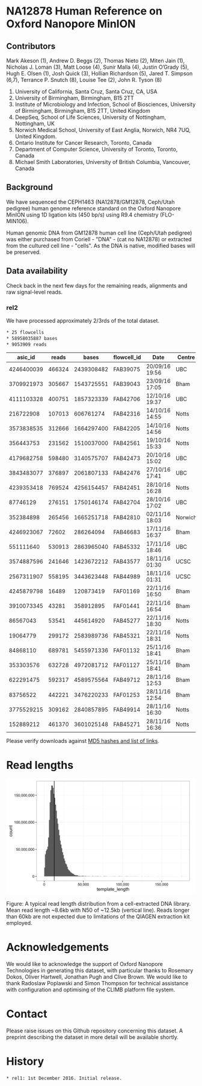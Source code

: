 # NA12878 Human Reference on Oxford Nanopore MinION

## Contributors

Mark Akeson (1), Andrew D. Beggs (2), Thomas Nieto (2), Miten Jain (1), Nicholas J. Loman (3), Matt Loose (4), Sunir Malla (4), Justin O’Grady (5), Hugh E. Olsen (1), Josh Quick (3), Hollian Richardson (5), Jared T. Simpson (6,7), Terrance P. Snutch (8), Louise Tee (2), John R. Tyson (8)

   1. University of California, Santa Cruz, Santa Cruz, CA, USA
   2. University of Birmingham, Birmingham, B15 2TT
   3. Institute of Microbiology and Infection, School of Biosciences, University of Birmingham, Birmingham, B15 2TT, United Kingdom
   4. DeepSeq, School of Life Sciences, University of Nottingham, Nottingham, UK
   5. Norwich Medical School, University of East Anglia, Norwich, NR4 7UQ, United Kingdom.
   6. Ontario Institute for Cancer Research, Toronto, Canada
   7. Department of Computer Science, University of Toronto, Toronto, Canada
   8. Michael Smith Laboratories, University of British Columbia, Vancouver, Canada

## Background

We have sequenced the CEPH1463 (NA12878/GM12878, Ceph/Utah pedigree) human genome reference standard on the Oxford Nanopore MinION using 1D ligation kits (450 bp/s) using R9.4 chemistry (FLO-MIN106).

Human genomic DNA from GM12878 human cell line (Ceph/Utah pedigree) was either purchased from Coriell - "DNA" - (cat no NA12878) or extracted from the cultured cell line - "cells".  As the DNA is native, modified bases will be preserved.

## Data availability

Check back in the next few days for the remaining reads, alignments and raw signal-level reads.

### rel2

We have processed approximately 2/3rds of the total dataset.

    * 25 flowcells
    * 58958035887 bases
    * 9053909 reads

| asic_id    | reads  | bases      | flowcell_id | Date           | Centre  | SampleType | Links                                                                                            | 
|------------|--------|------------|-------------|----------------|---------|------------|--------------------------------------------------------------------------------------------------| 
| 4246400039 | 466324 | 2439308482 | FAB39075    | 20/09/16 19:56 | UBC     | DNA        | [FASTQ](http://s3.climb.ac.uk/nanopore-human-wgs/rel2-nanopore-wgs-4246400039-FAB39075.fastq.gz) | 
| 3709921973 | 305667 | 1543725551 | FAB39043    | 23/09/16 17:05 | Bham    | DNA        | [FASTQ](http://s3.climb.ac.uk/nanopore-human-wgs/rel2-nanopore-wgs-3709921973-FAB39043.fastq.gz) | 
| 4111103328 | 400751 | 1857323339 | FAB42706    | 12/10/16 19:37 | UBC     | DNA        | [FASTQ](http://s3.climb.ac.uk/nanopore-human-wgs/rel2-nanopore-wgs-4111103328-FAB42706.fastq.gz) | 
| 216722908  | 107013 | 606761274  | FAB42316    | 14/10/16 14:55 | Notts   | DNA        | [FASTQ](http://s3.climb.ac.uk/nanopore-human-wgs/rel2-nanopore-wgs-216722908-FAB42316.fastq.gz)  | 
| 3573838535 | 312666 | 1664297400 | FAB42205    | 14/10/16 14:56 | Notts   | DNA        | [FASTQ](http://s3.climb.ac.uk/nanopore-human-wgs/rel2-nanopore-wgs-3573838535-FAB42205.fastq.gz) | 
| 356443753  | 231562 | 1510037000 | FAB42561    | 19/10/16 15:33 | Notts   | DNA        | [FASTQ](http://s3.climb.ac.uk/nanopore-human-wgs/rel2-nanopore-wgs-356443753-FAB42561.fastq.gz)  | 
| 4179682758 | 598480 | 3140575707 | FAB42473    | 20/10/16 15:02 | UBC     | DNA        | [FASTQ](http://s3.climb.ac.uk/nanopore-human-wgs/rel2-nanopore-wgs-4179682758-FAB42473.fastq.gz) | 
| 3843483077 | 376897 | 2061807133 | FAB42476    | 27/10/16 17:41 | UBC     | DNA        | [FASTQ](http://s3.climb.ac.uk/nanopore-human-wgs/rel2-nanopore-wgs-3843483077-FAB42476.fastq.gz) | 
| 4239353418 | 769524 | 4256154457 | FAB42451    | 28/10/16 16:28 | Notts   | DNA        | [FASTQ](http://s3.climb.ac.uk/nanopore-human-wgs/rel2-nanopore-wgs-4239353418-FAB42451.fastq.gz) | 
| 87746129   | 276151 | 1750146174 | FAB42704    | 28/10/16 17:02 | UBC     | DNA        | [FASTQ](http://s3.climb.ac.uk/nanopore-human-wgs/rel2-nanopore-wgs-87746129-FAB42704.fastq.gz)   | 
| 352384898  | 265456 | 1665251718 | FAB42810    | 02/11/16 18:03 | Norwich | DNA        | [FASTQ](http://s3.climb.ac.uk/nanopore-human-wgs/rel2-nanopore-wgs-352384898-FAB42810.fastq.gz)  | 
| 4246923067 | 72602  | 286264094  | FAB46683    | 17/11/16 16:37 | Bham    | DNA        | [FASTQ](http://s3.climb.ac.uk/nanopore-human-wgs/rel2-nanopore-wgs-4246923067-FAB46683.fastq.gz) | 
| 551111640  | 530913 | 2863965040 | FAB45332    | 17/11/16 18:46 | UBC     | DNA        | [FASTQ](http://s3.climb.ac.uk/nanopore-human-wgs/rel2-nanopore-wgs-551111640-FAB45332.fastq.gz)  | 
| 3574887596 | 241646 | 1423672212 | FAB43577    | 18/11/16 01:30 | UCSC    | DNA        | [FASTQ](http://s3.climb.ac.uk/nanopore-human-wgs/rel2-nanopore-wgs-3574887596-FAB43577.fastq.gz) | 
| 2567311907 | 558195 | 3443623448 | FAB44989    | 18/11/16 01:31 | UCSC    | DNA        | [FASTQ](http://s3.climb.ac.uk/nanopore-human-wgs/rel2-nanopore-wgs-2567311907-FAB44989.fastq.gz) | 
| 4245879798 | 16489  | 120873419  | FAF01169    | 22/11/16 16:50 | Bham    | Cells      | [FASTQ](http://s3.climb.ac.uk/nanopore-human-wgs/rel2-nanopore-wgs-4245879798-FAF01169.fastq.gz) | 
| 3910073345 | 43281  | 358912895  | FAF01441    | 22/11/16 16:54 | Bham    | Cells      | [FASTQ](http://s3.climb.ac.uk/nanopore-human-wgs/rel2-nanopore-wgs-3910073345-FAF01441.fastq.gz) | 
| 86567043   | 53541  | 445614920  | FAB45277    | 22/11/16 18:30 | Notts   | Cells      | [FASTQ](http://s3.climb.ac.uk/nanopore-human-wgs/rel2-nanopore-wgs-86567043-FAB45277.fastq.gz)   | 
| 19064779   | 299172 | 2583989736 | FAB45321    | 22/11/16 18:31 | Notts   | Cells      | [FASTQ](http://s3.climb.ac.uk/nanopore-human-wgs/rel2-nanopore-wgs-19064779-FAB45321.fastq.gz)   | 
| 84868110   | 689781 | 5455971336 | FAF01132    | 25/11/16 18:41 | Bham    | Cells      | [FASTQ](http://s3.climb.ac.uk/nanopore-human-wgs/rel2-nanopore-wgs-84868110-FAF01132.fastq.gz)   | 
| 353303576  | 632728 | 4972081712 | FAF01127    | 25/11/16 18:41 | Bham    | Cells      | [FASTQ](http://s3.climb.ac.uk/nanopore-human-wgs/rel2-nanopore-wgs-353303576-FAF01127.fastq.gz)  | 
| 622291475  | 592317 | 4589575564 | FAB49712    | 28/11/16 12:53 | Bham    | Cells      | [FASTQ](http://s3.climb.ac.uk/nanopore-human-wgs/rel2-nanopore-wgs-622291475-FAB49712.fastq.gz)  | 
| 83756522   | 442221 | 3476220233 | FAF01253    | 28/11/16 12:54 | Bham    | Cells      | [FASTQ](http://s3.climb.ac.uk/nanopore-human-wgs/rel2-nanopore-wgs-83756522-FAF01253.fastq.gz)   | 
| 3775529215 | 309162 | 2840857895 | FAB49914    | 28/11/16 16:30 | Notts   | Cells      | [FASTQ](http://s3.climb.ac.uk/nanopore-human-wgs/rel2-nanopore-wgs-3775529215-FAB49914.fastq.gz) | 
| 152889212  | 461370 | 3601025148 | FAB45271    | 28/11/16 16:36 | Notts   | Cells      | [FASTQ](http://s3.climb.ac.uk/nanopore-human-wgs/rel2-nanopore-wgs-152889212-FAB45271.fastq.gz)  | 

Please verify downloads against <a href="lol.txt">MD5 hashes and list of links</a>.

# Read lengths

![Cellular library read length distribution](cells_readlength.png)

Figure: A typical read length distribution from a cell-extracted DNA library. Mean read length ~8.6kb with N50 of ~12.5kb (vertical line). Reads longer than 60kb are not expected due to limitations of the QIAGEN extraction kit employed.

# Acknowledgements

We would like to acknowledge the support of Oxford Nanopore Technologies in generating this dataset, with particular thanks to Rosemary Dokos, Oliver Hartwell, Jonathan Pugh and Clive Brown. We would like to thank Radoslaw Poplawski and Simon Thompson for technical assistance with configuration and optimising of the CLIMB platform file system.

# Contact

Please raise issues on this Github repository concerning this dataset. A preprint describing the dataset in more detail will be available shortly.

# History

    * rel1: 1st December 2016. Initial release.

